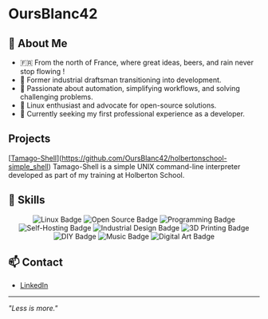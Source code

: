 # OursBlanc42

## 🐾 About Me

- 🇫🇷 From the north of France, where great ideas, beers, and rain never stop flowing !
- 🎨 Former industrial draftsman transitioning into development.
- 🌟 Passionate about automation, simplifying workflows, and solving challenging problems.
- 🐧 Linux enthusiast and advocate for open-source solutions.
- 🚀 Currently seeking my first professional experience as a developer.

## Projects
[[Tamago-Shell](https://github.com/yourusername/simple_shell)](https://github.com/OursBlanc42/holbertonschool-simple_shell)
Tamago-Shell is a simple UNIX command-line interpreter developed as part of my training at Holberton School.

## 🔧 Skills

<p align="center">
  <img src="https://img.shields.io/badge/Linux-🐧-blue" alt="Linux Badge"/>
  <img src="https://img.shields.io/badge/Open%20Source-🔓-green" alt="Open Source Badge"/>
  <img src="https://img.shields.io/badge/Programming-💻-orange" alt="Programming Badge"/>
  <img src="https://img.shields.io/badge/Self--hosting-🏠-lightblue" alt="Self-Hosting Badge"/>
  <img src="https://img.shields.io/badge/Industrial%20Design-📐-blueviolet" alt="Industrial Design Badge"/>
  <img src="https://img.shields.io/badge/3D%20Printing-🖨️-purple" alt="3D Printing Badge"/>
  <img src="https://img.shields.io/badge/DIY-🛠️-yellow" alt="DIY Badge"/>
  <img src="https://img.shields.io/badge/Music-🎵-red" alt="Music Badge"/>
  <img src="https://img.shields.io/badge/Digital%20Art-🎨-pink" alt="Digital Art Badge"/>
</p>

## 📫 Contact

- [LinkedIn](https://www.linkedin.com/in/simon-r%C3%A9gnier-2829247b)


---

_"Less is more."_ 
